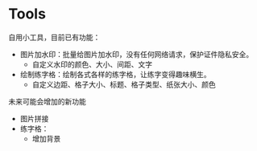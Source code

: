# Tools

自用小工具，目前已有功能：

- 图片加水印：批量给图片加水印，没有任何网络请求，保护证件隐私安全。
  - 自定义水印的颜色、大小、间距、文字
- 绘制练字格：绘制各式各样的练字格，让练字变得趣味横生。
  - 自定义边距、格子大小、标题、格子类型、纸张大小、颜色

未来可能会增加的新功能

- 图片拼接
- 练字格：
  - 增加背景

